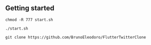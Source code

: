 ## Getting started

`chmod -R 777 start.sh`

`./start.sh`

`git clone https://github.com/BrunoEleodoro/FlutterTwitterClone`
